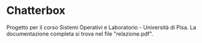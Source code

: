 # Chatterbox
Progetto per il corso Sistemi Operativi e Laboratorio - Università di Pisa.
La documentazione completa si trova nel file "relazione.pdf".
